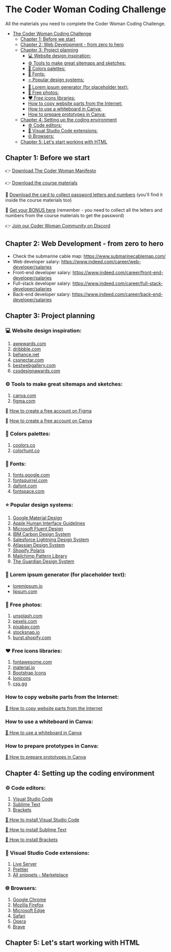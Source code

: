 # The Coder Woman Coding Challenge

All the materials you need to complete the Coder Woman Coding Challenge.

- [The Coder Woman Coding Challenge](#the-coder-woman-coding-challenge)
  - [Chapter 1: Before we start](#chapter-1-before-we-start)
  - [Chapter 2: Web Development - from zero to hero](#chapter-2-web-development---from-zero-to-hero)
  - [Chapter 3: Project planning](#chapter-3-project-planning)
    - [💻 Website design inspiration:](#-website-design-inspiration)
    - [⚙️ Tools to make great sitemaps and sketches:](#️-tools-to-make-great-sitemaps-and-sketches)
    - [🎨 Colors palettes:](#-colors-palettes)
    - [💬 Fonts:](#-fonts)
    - [⭐️ Popular design systems:](#️-popular-design-systems)
    - [📝 Lorem ipsum generator (for placeholder text):](#-lorem-ipsum-generator-for-placeholder-text)
    - [📸 Free photos:](#-free-photos)
    - [♥︎ Free icons libraries:](#︎-free-icons-libraries)
    - [How to copy website parts from the Internet:](#how-to-copy-website-parts-from-the-internet)
    - [How to use a whiteboard in Canva:](#how-to-use-a-whiteboard-in-canva)
    - [How to prepare prototypes in Canva:](#how-to-prepare-prototypes-in-canva)
  - [Chapter 4: Setting up the coding environment](#chapter-4-setting-up-the-coding-environment)
    - [⚙️ Code editors:](#️-code-editors)
    - [🔧 Visual Studio Code extensions:](#-visual-studio-code-extensions)
    - [🌐 Browsers:](#-browsers)
  - [Chapter 5: Let's start working with HTML](#chapter-5-lets-start-working-with-html)

## Chapter 1: Before we start

👉 [Download The Coder Woman Manifesto](/coder_woman_manifesto.png)

👉 [Download the course materials](/course_materials.zip)

🎁 [Download the card to collect password letters and numbers](/bonus_card.pdf) (you'll find it inside the course materials too)

🎁 [Get your BONUS here](https://challenge.coderwoman.com/bonus) (remember - you need to collect all the letters and numbers from the course materials to get the password)

👉 [Join our Coder Woman Community on Discord](https://discord.com/invite/MPxwsVkPUc)

## Chapter 2: Web Development - from zero to hero

- Check the submarine cable map: https://www.submarinecablemap.com/
- Web developer salary: https://www.indeed.com/career/web-developer/salaries
- Front-end developer salary: https://www.indeed.com/career/front-end-developer/salaries
- Full-stack developer salary: https://www.indeed.com/career/full-stack-developer/salaries
- Back-end developer salary: https://www.indeed.com/career/back-end-developer/salaries

## Chapter 3: Project planning

### 💻 Website design inspiration:

1. [awwwards.com](https://www.awwwards.com/)
2. [dribbble.com](https://dribbble.com/)
3. [behance.net](https://www.behance.net/)
4. [cssnectar.com](https://www.cssnectar.com/)
5. [bestwebgallery.com](http://www.bestwebsite.gallery/)
6. [cssdesignawards.com](https://www.cssdesignawards.com/)

### ⚙️ Tools to make great sitemaps and sketches:

1. [canva.com](https://www.canva.com/)
2. [figma.com](https://www.figma.com/)

📝 [How to create a free account on Figma](https://help.figma.com/hc/en-us/articles/360039811114-Create-a-Figma-account)

📝 [How to create a free account on Canva](https://www.canva.com/help/sign-up-log-in/)

### 🎨 Colors palettes:

1. [coolors.co](https://coolors.co/)
2. [colorhunt.co](https://colorhunt.co/)

### 💬 Fonts:

1. [fonts.google.com](https://fonts.google.com/)
2. [fontsquirrel.com](https://www.fontsquirrel.com/)
3. [dafont.com](https://www.dafont.com/)
4. [fontspace.com](https://www.fontspace.com/)

### ⭐️ Popular design systems:

1. [Google Material Design](https://m3.material.io/)
2. [Apple Human Interface Guidelines](https://developer.apple.com/design/)
3. [Microsoft Fluent Design](https://www.microsoft.com/design/fluent/#/)
4. [IBM Carbon Design System](https://www.carbondesignsystem.com/)
5. [Salesforce Lightning Design System](https://www.lightningdesignsystem.com/)
6. [Atlassian Design System](https://atlassian.design/)
7. [Shopify Polaris](https://polaris.shopify.com/)
8. [Mailchimp Pattern Library](https://ux.mailchimp.com/patterns/color)
9. [The Guardian Design System](https://design.theguardian.com)

### 📝 Lorem ipsum generator (for placeholder text):

- [loremipsum.io](https://loremipsum.io/)
- [lipsum.com](https://www.lipsum.com/)

### 📸 Free photos:

1. [unsplash.com](https://unsplash.com/)
2. [pexels.com](https://www.pexels.com/)
3. [pixabay.com](https://pixabay.com/)
4. [stocksnap.io](https://stocksnap.io/)
5. [burst.shopify.com](https://burst.shopify.com/)

### ♥︎ Free icons libraries:

1. [fontawesome.com](https://fontawesome.com/)
2. [material.io](https://material.io/resources/icons/?style=baseline)
3. [Bootstrap Icons](https://icons.getbootstrap.com/)
4. [Ionicons](https://ionicons.com/)
5. [css.gg](https://css.gg/)

### How to copy website parts from the Internet:

[📝 How to copy website parts from the Internet](https://www.wikihow.com/Copy-a-Web-Page-Screen)

### How to use a whiteboard in Canva:

[📝 How to use a whiteboard in Canva](https://www.canva.com/online-whiteboard/)

### How to prepare prototypes in Canva:

[📝 How to prepare prototypes in Canva](https://www.canva.com/prototypes/)

## Chapter 4: Setting up the coding environment

### ⚙️ Code editors:

1. [Visual Studio Code](https://code.visualstudio.com/)
2. [Sublime Text](https://www.sublimetext.com/)
3. [Brackets](http://brackets.io/)

[📝 How to install Visual Studio Code](https://code.visualstudio.com/docs/setup/setup-overview)

[📝 How to install Sublime Text](https://docs.sublimetext.io/guide/getting-started/installation.html#portable-or-not-portable)

[📝 How to install Brackets](https://github.com/brackets-cont/brackets/blob/master/README.md)

### 🔧 Visual Studio Code extensions:

1. [Live Server](https://marketplace.visualstudio.com/items?itemName=ritwickdey.LiveServer)
2. [Prettier](https://marketplace.visualstudio.com/items?itemName=esbenp.prettier-vscode)
3. [All snippets - Marketplace](https://marketplace.visualstudio.com)

### 🌐 Browsers:

1. [Google Chrome](https://www.google.com/chrome/)
2. [Mozilla Firefox](https://www.mozilla.org/en-US/firefox/new/)
3. [Microsoft Edge](https://www.microsoft.com/en-us/edge)
4. [Safari](https://www.apple.com/safari/)
5. [Opera](https://www.opera.com/)
6. [Brave](https://brave.com/)

## Chapter 5: Let's start working with HTML
